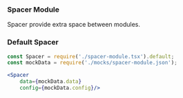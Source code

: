 ### Spacer Module
Spacer provide extra space between modules. 
### Default Spacer

```jsx noeditor
const Spacer = require('./spacer-module.tsx').default;
const mockData = require('./mocks/spacer-module.json');

<Spacer
    data={mockData.data}
    config={mockData.config}/>
```

